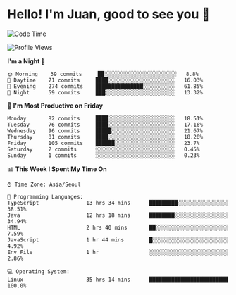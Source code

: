 # Hello! I'm Juan, good to see you 👋

<!--
**Y-k-Y/Y-k-Y** is a ✨ _special_ ✨ repository because its `README.md` (this file) appears on your GitHub profile.

Here are some ideas to get you started:

- 🔭 I’m currently working on ...
- 🌱 I’m currently learning ...
- 👯 I’m looking to collaborate on ...
- 🤔 I’m looking for help with ...
- 💬 Ask me about ...
- 📫 How to reach me: ...
- 😄 Pronouns: ...
- ⚡ Fun fact: ...
-->
<!--
![Profile views](https://gpvc.arturio.dev/Y-k-Y)

[![Omid Nikrah StackOverflow](https://github-readme-stackoverflow.vercel.app/?userID=9517076)](https://stackoverflow.com/users/9517076/i-have-10-fingers)
-->

<!--START_SECTION:waka-->
![Code Time](http://img.shields.io/badge/Code%20Time-769%20hrs%2042%20mins-blue)

![Profile Views](http://img.shields.io/badge/Profile%20Views-0-blue)

**I'm a Night 🦉** 

```text
🌞 Morning    39 commits     ██░░░░░░░░░░░░░░░░░░░░░░░   8.8% 
🌆 Daytime    71 commits     ████░░░░░░░░░░░░░░░░░░░░░   16.03% 
🌃 Evening    274 commits    ███████████████░░░░░░░░░░   61.85% 
🌙 Night      59 commits     ███░░░░░░░░░░░░░░░░░░░░░░   13.32%

```
📅 **I'm Most Productive on Friday** 

```text
Monday       82 commits     ████░░░░░░░░░░░░░░░░░░░░░   18.51% 
Tuesday      76 commits     ████░░░░░░░░░░░░░░░░░░░░░   17.16% 
Wednesday    96 commits     █████░░░░░░░░░░░░░░░░░░░░   21.67% 
Thursday     81 commits     ████░░░░░░░░░░░░░░░░░░░░░   18.28% 
Friday       105 commits    ██████░░░░░░░░░░░░░░░░░░░   23.7% 
Saturday     2 commits      ░░░░░░░░░░░░░░░░░░░░░░░░░   0.45% 
Sunday       1 commits      ░░░░░░░░░░░░░░░░░░░░░░░░░   0.23%

```


📊 **This Week I Spent My Time On** 

```text
⌚︎ Time Zone: Asia/Seoul

💬 Programming Languages: 
TypeScript               13 hrs 34 mins      █████████░░░░░░░░░░░░░░░░   38.51% 
Java                     12 hrs 18 mins      ████████░░░░░░░░░░░░░░░░░   34.94% 
HTML                     2 hrs 40 mins       ██░░░░░░░░░░░░░░░░░░░░░░░   7.59% 
JavaScript               1 hr 44 mins        █░░░░░░░░░░░░░░░░░░░░░░░░   4.92% 
Env File                 1 hr                ░░░░░░░░░░░░░░░░░░░░░░░░░   2.86%

💻 Operating System: 
Linux                    35 hrs 14 mins      █████████████████████████   100.0%

```


<!--END_SECTION:waka-->
